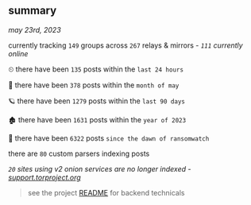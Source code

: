 
## summary
_may 23rd, 2023_

currently tracking `149` groups across `267` relays & mirrors - _`111` currently online_

⏲ there have been `135` posts within the `last 24 hours`

🦈 there have been `378` posts within the `month of may`

🪐 there have been `1279` posts within the `last 90 days`

🏚 there have been `1631` posts within the `year of 2023`

🦕 there have been `6322` posts `since the dawn of ransomwatch`

there are `80` custom parsers indexing posts

_`20` sites using v2 onion services are no longer indexed - [support.torproject.org](https://support.torproject.org/onionservices/v2-deprecation/)_

> see the project [README](https://github.com/joshhighet/ransomwatch#ransomwatch--) for backend technicals
